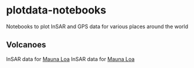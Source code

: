 # plotdata-notebooks
Notebooks to plot InSAR and GPS data for various places around the world

## Volcanoes
InSAR data for  [Mauna Loa](https://nbviewer.jupyter.org/github/insarlab/MintPy-tutorial/blob/main/visualization/plot_coherence_matrix.ipynb)
InSAR data for  [Mauna Loa](https://nbviewer.jupyter.org/github.com/geodesymiami/plotdata-notebooks/blob/main/run_MaunaLoa.ipynb)


